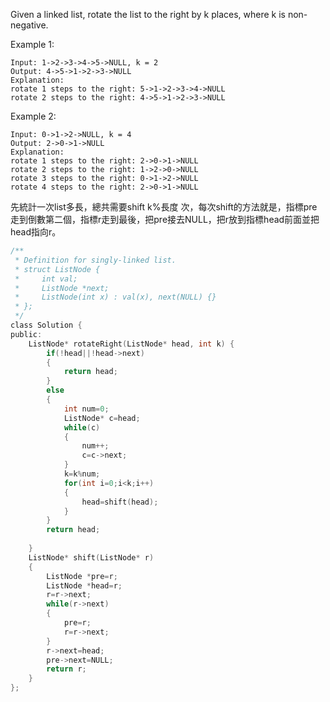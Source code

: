 Given a linked list, rotate the list to the right by k places, where k is non-negative.

Example 1:
```
Input: 1->2->3->4->5->NULL, k = 2
Output: 4->5->1->2->3->NULL
Explanation:
rotate 1 steps to the right: 5->1->2->3->4->NULL
rotate 2 steps to the right: 4->5->1->2->3->NULL
```
Example 2:
```
Input: 0->1->2->NULL, k = 4
Output: 2->0->1->NULL
Explanation:
rotate 1 steps to the right: 2->0->1->NULL
rotate 2 steps to the right: 1->2->0->NULL
rotate 3 steps to the right: 0->1->2->NULL
rotate 4 steps to the right: 2->0->1->NULL
```
先統計一次list多長，總共需要shift k%長度 次，每次shift的方法就是，指標pre走到倒數第二個，指標r走到最後，把pre接去NULL，把r放到指標head前面並把head指向r。


```c
/**
 * Definition for singly-linked list.
 * struct ListNode {
 *     int val;
 *     ListNode *next;
 *     ListNode(int x) : val(x), next(NULL) {}
 * };
 */
class Solution {
public:
    ListNode* rotateRight(ListNode* head, int k) {
        if(!head||!head->next)
        {
            return head;
        }
        else
        {
            int num=0;
            ListNode* c=head;
            while(c)
            {
                num++;
                c=c->next;
            }
            k=k%num;
            for(int i=0;i<k;i++)
            {
                head=shift(head);
            }
        }
        return head;
        
    }
    ListNode* shift(ListNode* r)
    {
        ListNode *pre=r;
        ListNode *head=r;
        r=r->next;
        while(r->next)
        {
            pre=r;
            r=r->next;
        }
        r->next=head;
        pre->next=NULL;
        return r;
    }
};
```
